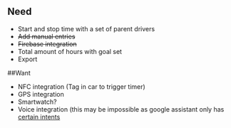 ## Need
* Start and stop time with a set of parent drivers
* ~~Add manual entries~~
* ~~Firebase integration~~
* Total amount of hours with goal set
* Export

##Want
* NFC integration (Tag in car to trigger timer)
* GPS integration
* Smartwatch?
* Voice integration (this may be impossible as google assistant only has [certain intents](https://developers.google.com/voice-actions/system/#system_actions_reference)

